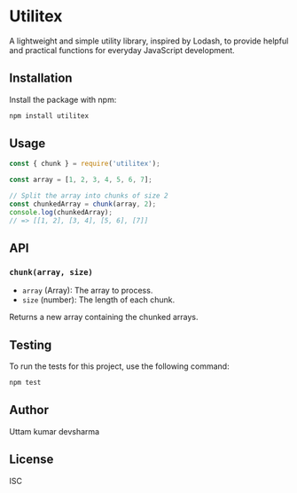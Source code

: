 # Utilitex

A lightweight and simple utility library, inspired by Lodash, to provide helpful and practical functions for everyday JavaScript development.

## Installation

Install the package with npm:

```bash
npm install utilitex
```

## Usage

```javascript
const { chunk } = require('utilitex');

const array = [1, 2, 3, 4, 5, 6, 7];

// Split the array into chunks of size 2
const chunkedArray = chunk(array, 2);
console.log(chunkedArray);
// => [[1, 2], [3, 4], [5, 6], [7]]
```

## API

### `chunk(array, size)`

-   `array` (Array): The array to process.
-   `size` (number): The length of each chunk.

Returns a new array containing the chunked arrays.

## Testing

To run the tests for this project, use the following command:

```bash
npm test
```

## Author

Uttam kumar devsharma

## License

ISC
